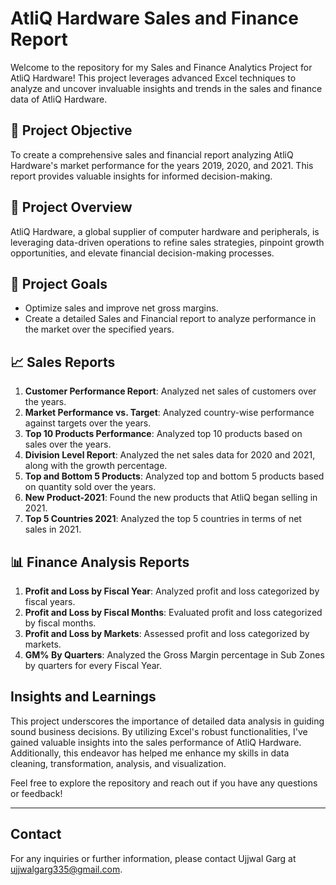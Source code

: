 
# AtliQ Hardware Sales and Finance Report

Welcome to the repository for my Sales and Finance Analytics Project for AtliQ Hardware! This project leverages advanced Excel techniques to analyze and uncover invaluable insights and trends in the sales and finance data of AtliQ Hardware.

## 🎯 Project Objective

To create a comprehensive sales and financial report analyzing AtliQ Hardware's market performance for the years 2019, 2020, and 2021. This report provides valuable insights for informed decision-making.

## 🔹 Project Overview

AtliQ Hardware, a global supplier of computer hardware and peripherals, is leveraging data-driven operations to refine sales strategies, pinpoint growth opportunities, and elevate financial decision-making processes.

## 🔹 Project Goals

- Optimize sales and improve net gross margins.
- Create a detailed Sales and Financial report to analyze performance in the market over the specified years.

## 📈 Sales Reports

1. **Customer Performance Report**: Analyzed net sales of customers over the years.
2. **Market Performance vs. Target**: Analyzed country-wise performance against targets over the years.
3. **Top 10 Products Performance**: Analyzed top 10 products based on sales over the years.
4. **Division Level Report**: Analyzed the net sales data for 2020 and 2021, along with the growth percentage.
5. **Top and Bottom 5 Products**: Analyzed top and bottom 5 products based on quantity sold over the years.
6. **New Product-2021**: Found the new products that AtliQ began selling in 2021.
7. **Top 5 Countries 2021**: Analyzed the top 5 countries in terms of net sales in 2021.

## 📊 Finance Analysis Reports

1. **Profit and Loss by Fiscal Year**: Analyzed profit and loss categorized by fiscal years.
2. **Profit and Loss by Fiscal Months**: Evaluated profit and loss categorized by fiscal months.
3. **Profit and Loss by Markets**: Assessed profit and loss categorized by markets.
4. **GM% By Quarters**: Analyzed the Gross Margin percentage in Sub Zones by quarters for every Fiscal Year.

## Insights and Learnings

This project underscores the importance of detailed data analysis in guiding sound business decisions. By utilizing Excel's robust functionalities, I've gained valuable insights into the sales performance of AtliQ Hardware. Additionally, this endeavor has helped me enhance my skills in data cleaning, transformation, analysis, and visualization.


Feel free to explore the repository and reach out if you have any questions or feedback!

---


## Contact

For any inquiries or further information, please contact Ujjwal Garg at ujjwalgarg335@gmail.com.


